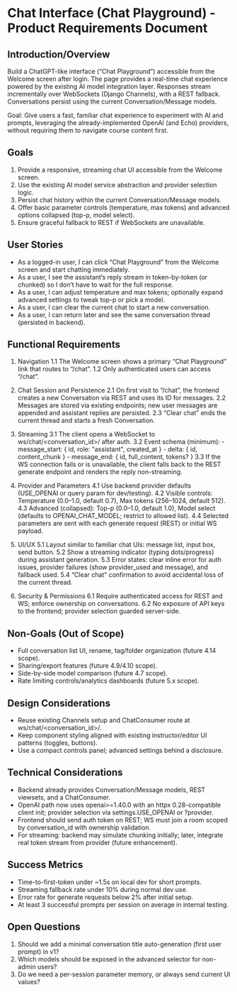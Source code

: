 # Chat Interface (Chat Playground) - Product Requirements Document

## Introduction/Overview

Build a ChatGPT-like interface (“Chat Playground”) accessible from the Welcome screen after login. The page provides a real-time chat experience powered by the existing AI model integration layer. Responses stream incrementally over WebSockets (Django Channels), with a REST fallback. Conversations persist using the current Conversation/Message models.

Goal: Give users a fast, familiar chat experience to experiment with AI and prompts, leveraging the already-implemented OpenAI (and Echo) providers, without requiring them to navigate course content first.

## Goals

1. Provide a responsive, streaming chat UI accessible from the Welcome screen.
2. Use the existing AI model service abstraction and provider selection logic.
3. Persist chat history within the current Conversation/Message models.
4. Offer basic parameter controls (temperature, max tokens) and advanced options collapsed (top-p, model select).
5. Ensure graceful fallback to REST if WebSockets are unavailable.

## User Stories

- As a logged-in user, I can click “Chat Playground” from the Welcome screen and start chatting immediately.
- As a user, I see the assistant’s reply stream in token-by-token (or chunked) so I don’t have to wait for the full response.
- As a user, I can adjust temperature and max tokens; optionally expand advanced settings to tweak top-p or pick a model.
- As a user, I can clear the current chat to start a new conversation.
- As a user, I can return later and see the same conversation thread (persisted in backend).

## Functional Requirements

1. Navigation
   1.1 The Welcome screen shows a primary “Chat Playground” link that routes to “/chat”.
   1.2 Only authenticated users can access “/chat”.

2. Chat Session and Persistence
   2.1 On first visit to “/chat”, the frontend creates a new Conversation via REST and uses its ID for messages.
   2.2 Messages are stored via existing endpoints; new user messages are appended and assistant replies are persisted.
   2.3 “Clear chat” ends the current thread and starts a fresh Conversation.

3. Streaming
   3.1 The client opens a WebSocket to ws/chat/<conversation_id>/ after auth.
   3.2 Event schema (minimum):
       - message_start: { id, role: "assistant", created_at }
       - delta: { id, content_chunk }
       - message_end: { id, full_content, tokens? }
   3.3 If the WS connection fails or is unavailable, the client falls back to the REST generate endpoint and renders the reply non-streaming.

4. Provider and Parameters
   4.1 Use backend provider defaults (USE_OPENAI or query param for dev/testing).
   4.2 Visible controls: Temperature (0.0–1.0, default 0.7), Max tokens (256–1024, default 512).
   4.3 Advanced (collapsed): Top-p (0.0–1.0, default 1.0), Model select (defaults to OPENAI_CHAT_MODEL; restrict to allowed list).
   4.4 Selected parameters are sent with each generate request (REST) or initial WS payload.

5. UI/UX
   5.1 Layout similar to familiar chat UIs: message list, input box, send button.
   5.2 Show a streaming indicator (typing dots/progress) during assistant generation.
   5.3 Error states: clear inline error for auth issues, provider failures (show provider_used and message), and fallback used.
   5.4 “Clear chat” confirmation to avoid accidental loss of the current thread.

6. Security & Permissions
   6.1 Require authenticated access for REST and WS; enforce ownership on conversations.
   6.2 No exposure of API keys to the frontend; provider selection guarded server-side.

## Non-Goals (Out of Scope)

- Full conversation list UI, rename, tag/folder organization (future 4.14 scope).
- Sharing/export features (future 4.9/4.10 scope).
- Side-by-side model comparison (future 4.7 scope).
- Rate limiting controls/analytics dashboards (future 5.x scope).

## Design Considerations

- Reuse existing Channels setup and ChatConsumer route at ws/chat/<conversation_id>/.
- Keep component styling aligned with existing instructor/editor UI patterns (toggles, buttons).
- Use a compact controls panel; advanced settings behind a disclosure.

## Technical Considerations

- Backend already provides Conversation/Message models, REST viewsets, and a ChatConsumer.
- OpenAI path now uses openai>=1.40.0 with an httpx 0.28-compatible client init; provider selection via settings.USE_OPENAI or ?provider.
- Frontend should send auth token on REST; WS must join a room scoped by conversation_id with ownership validation.
- For streaming: backend may simulate chunking initially; later, integrate real token stream from provider (future enhancement).

## Success Metrics

- Time-to-first-token under ~1.5s on local dev for short prompts.
- Streaming fallback rate under 10% during normal dev use.
- Error rate for generate requests below 2% after initial setup.
- At least 3 successful prompts per session on average in internal testing.

## Open Questions

1. Should we add a minimal conversation title auto-generation (first user prompt) in v1?
2. Which models should be exposed in the advanced selector for non-admin users?
3. Do we need a per-session parameter memory, or always send current UI values?
